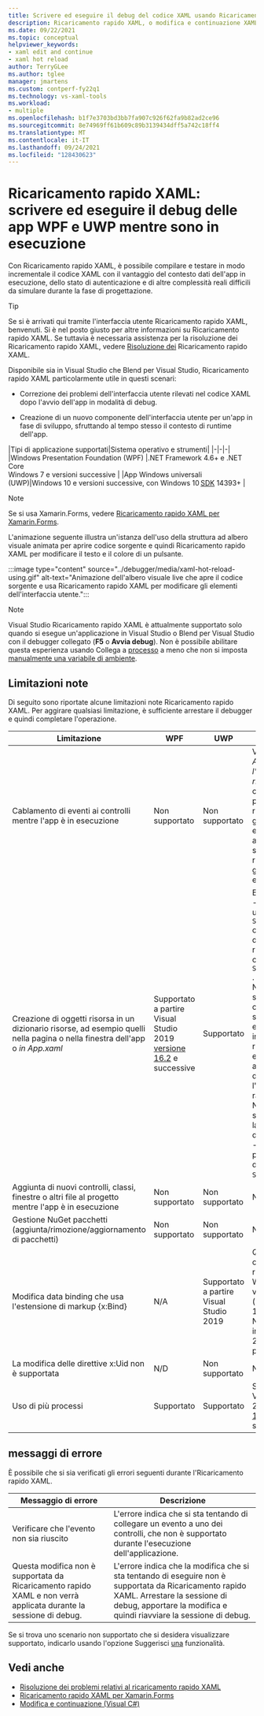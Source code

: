 ```yaml
---
title: Scrivere ed eseguire il debug del codice XAML usando Ricaricamento rapido XAML
description: Ricaricamento rapido XAML, o modifica e continuazione XAML, consente di apportare modifiche al codice XAML durante l'esecuzione di app
ms.date: 09/22/2021
ms.topic: conceptual
helpviewer_keywords:
- xaml edit and continue
- xaml hot reload
author: TerryGLee
ms.author: tglee
manager: jmartens
ms.custom: contperf-fy22q1
ms.technology: vs-xaml-tools
ms.workload:
- multiple
ms.openlocfilehash: b1f7e3703bd3bb7fa907c926f62fa9b82ad2ce96
ms.sourcegitcommit: 8e74969ff61b609c89b3139434dff5a742c18ff4
ms.translationtype: MT
ms.contentlocale: it-IT
ms.lasthandoff: 09/24/2021
ms.locfileid: "128430623"
---
```

# <a name="xaml-hot-reload-write-and-debug-your-wpf-and-uwp-apps-while-theyre-running"></a>Ricaricamento rapido XAML: scrivere ed eseguire il debug delle app WPF e UWP mentre sono in esecuzione

Con Ricaricamento rapido XAML, è possibile compilare e testare in modo incrementale il codice XAML con il vantaggio del contesto dati dell'app in esecuzione, dello stato di autenticazione e di altre complessità reali difficili da simulare durante la fase di progettazione.

> [!TIP]
> Se si è arrivati qui tramite l'interfaccia utente Ricaricamento rapido XAML, benvenuti. Si è nel posto giusto per altre informazioni su Ricaricamento rapido XAML. Se tuttavia è necessaria assistenza per la risoluzione dei Ricaricamento rapido XAML, vedere [Risoluzione dei](xaml-hot-reload-troubleshooting.md) Ricaricamento rapido XAML.

Disponibile sia in Visual Studio che Blend per Visual Studio, Ricaricamento rapido XAML particolarmente utile in questi scenari:

* Correzione dei problemi dell'interfaccia utente rilevati nel codice XAML dopo l'avvio dell'app in modalità di debug.

* Creazione di un nuovo componente dell'interfaccia utente per un'app in fase di sviluppo, sfruttando al tempo stesso il contesto di runtime dell'app.

|Tipi di applicazione supportati|Sistema operativo e strumenti|
|-|-|-|
|Windows Presentation Foundation (WPF) |.NET Framework 4.6+ e .NET Core</br>Windows 7 e versioni successive |
|App Windows universali (UWP)|Windows 10 e versioni successive, con Windows 10 [SDK](https://developer.microsoft.com/windows/downloads/windows-10-sdk) 14393+ |

> [!NOTE]
> Se si usa Xamarin.Forms, vedere [Ricaricamento rapido XAML per Xamarin.Forms](/xamarin/xamarin-forms/xaml/hot-reload).

L'animazione seguente illustra un'istanza dell'uso della struttura ad albero visuale animata per aprire codice sorgente e quindi Ricaricamento rapido XAML per modificare il testo e il colore di un pulsante.

:::image type="content" source="../debugger/media/xaml-hot-reload-using.gif" alt-text="Animazione dell'albero visuale live che apre il codice sorgente e usa Ricaricamento rapido XAML per modificare gli elementi dell'interfaccia utente.":::

> [!NOTE]
> Visual Studio Ricaricamento rapido XAML è attualmente supportato solo quando si esegue un'applicazione in Visual Studio o Blend per Visual Studio con il debugger collegato (**F5** o **Avvia debug**). Non è possibile abilitare questa esperienza usando Collega a [processo](../debugger/attach-to-running-processes-with-the-visual-studio-debugger.md) a meno che non si imposta [manualmente una variabile di ambiente](xaml-hot-reload-troubleshooting.md#verify-that-you-use-start-debugging-rather-than-attach-to-process).

## <a name="known-limitations"></a>Limitazioni note

Di seguito sono riportate alcune limitazioni note Ricaricamento rapido XAML. Per aggirare qualsiasi limitazione, è sufficiente arrestare il debugger e quindi completare l'operazione.

|Limitazione|WPF|UWP|Note|
|-|-|-|-|
|Cablamento di eventi ai controlli mentre l'app è in esecuzione|Non supportato|Non supportato|Vedere l'errore: *Assicurarsi che l'evento non sia riuscito.* Si noti che in WPF è possibile fare riferimento a un gestore eventi esistente. Nelle app UWP non è supportato il riferimento a un gestore eventi esistente.|
|Creazione di oggetti risorsa in un dizionario risorse, ad esempio quelli nella pagina o nella finestra dell'app o *in App.xaml*|Supportato a partire Visual Studio 2019 [versione 16.2](/visualstudio/releases/2019/release-notes-v16.2) e successive|Supportato|Esempi: <br>- Aggiunta di un `SolidColorBrush` oggetto in un dizionario risorse da usare come `StaticResource` .</br>Nota: le risorse statiche, i convertitori di stile e altri elementi scritti in un dizionario risorse possono essere applicati/usati durante l'Ricaricamento rapido XAML. Non è supportata solo la creazione della risorsa.</br> - Modifica della proprietà del dizionario `Source` risorse.|
|Aggiunta di nuovi controlli, classi, finestre o altri file al progetto mentre l'app è in esecuzione|Non supportato|Non supportato|Nessuno|
|Gestione NuGet pacchetti (aggiunta/rimozione/aggiornamento di pacchetti)|Non supportato|Non supportato|Nessuno|
|Modifica data binding che usa l'estensione di markup {x:Bind}|N/A|Supportato a partire Visual Studio 2019|Questa operazione richiede Windows 10 versione 1809 (build 10.0.17763). Non supportato in Visual Studio 2017 o versioni precedenti.|
|La modifica delle direttive x:Uid non è supportata|N/D|Non supportato|Nessuno|
|Uso di più processi | Supportato | Supportato | Supportato in Visual Studio 2019 [versione 16.6 e](/visualstudio/releases/2019/release-notes-v16.6) successive. |

## <a name="error-messages"></a>messaggi di errore

È possibile che si sia verificati gli errori seguenti durante l'Ricaricamento rapido XAML.

|Messaggio di errore|Descrizione|
|-|-|
|Verificare che l'evento non sia riuscito|L'errore indica che si sta tentando di collegare un evento a uno dei controlli, che non è supportato durante l'esecuzione dell'applicazione.|
|Questa modifica non è supportata da Ricaricamento rapido XAML e non verrà applicata durante la sessione di debug.|L'errore indica che la modifica che si sta tentando di eseguire non è supportata da Ricaricamento rapido XAML. Arrestare la sessione di debug, apportare la modifica e quindi riavviare la sessione di debug.  |

Se si trova uno scenario non supportato che si desidera visualizzare supportato, indicarlo usando l'opzione Suggerisci [una](../ide/suggest-a-feature.md) funzionalità.

## <a name="see-also"></a>Vedi anche

* [Risoluzione dei problemi relativi al ricaricamento rapido XAML](xaml-hot-reload-troubleshooting.md)
* [Ricaricamento rapido XAML per Xamarin.Forms](/xamarin/xamarin-forms/xaml/hot-reload)
* [Modifica e continuazione (Visual C#)](../debugger/edit-and-continue-visual-csharp.md)
